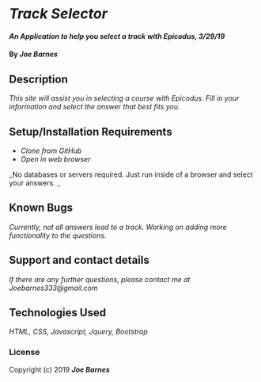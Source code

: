# _Track Selector_

#### _An Application to help you select a track with Epicodus, 3/29/19_

#### By _**Joe Barnes**_

## Description

_This site will assist you in selecting a course with Epicodus. Fill in your information and select the answer that best fits you._

## Setup/Installation Requirements

* _Clone from GitHub_
* _Open in web browser_


_No databases or servers required. Just run inside of a browser and select your answers. _

## Known Bugs

_Currently, not all answers lead to a track. Working on adding more functionality to the questions._

## Support and contact details

_If there are any further questions, please contact me at Joebarnes333@gmail.com_

## Technologies Used

_HTML, CSS, Javascript, Jquery, Bootstrap_

### License



Copyright (c) 2019 **_Joe Barnes_**